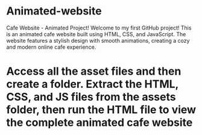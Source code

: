 # Animated-website
Cafe Website - Animated Project!
Welcome to my first GitHub project! This is an animated cafe website built using HTML, CSS, and JavaScript. The website features a stylish design with smooth animations, creating a cozy and modern online cafe experience.
# Access all the asset files and then create a folder. Extract the HTML, CSS, and JS files from the assets folder, then run the HTML file to view the complete animated cafe website
